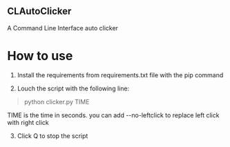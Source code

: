 ## CLAutoClicker
A Command Line Interface auto clicker

# How to use

1) Install the requirements from requirements.txt file with the pip command

2) Louch the script with the following line:
  > python clicker.py TIME

  TIME is the time in seconds.
  you can add --no-leftclick to replace left click with right click

3) Click Q to stop the script

